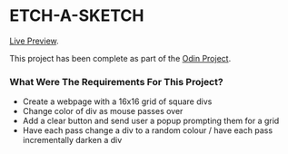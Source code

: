 # ETCH-A-SKETCH

[Live Preview](https://aadam-ali.github.io/etch-a-sketch/).

This project has been complete as part of the [Odin Project](https://www.theodinproject.com/courses/foundations/lessons/etch-a-sketch-project).

### What Were The Requirements For This Project?

* Create a webpage with a 16x16 grid of square divs
* Change color of div as mouse passes over
* Add a clear button and send user a popup prompting them for a grid 
* Have each pass change a div to a random colour / have each pass incrementally darken a div
